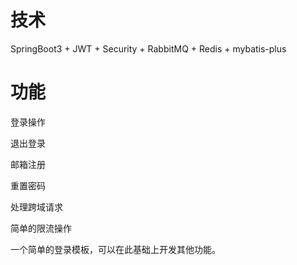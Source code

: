 # 技术

SpringBoot3 + JWT + Security + RabbitMQ + Redis + mybatis-plus
# 功能

登录操作

退出登录

邮箱注册

重置密码

处理跨域请求

简单的限流操作

一个简单的登录模板，可以在此基础上开发其他功能。
